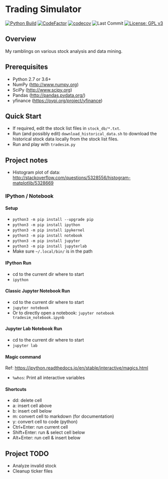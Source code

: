 # Trading Simulator
[![Python Build](https://github.com/mathieugouin/tradesim/actions/workflows/ci.yml/badge.svg)](https://github.com/mathieugouin/tradesim/actions/workflows/ci.yml)
[![CodeFactor](https://www.codefactor.io/repository/github/mathieugouin/tradesim/badge/master)](https://www.codefactor.io/repository/github/mathieugouin/tradesim/overview/master)
[![codecov](https://codecov.io/gh/mathieugouin/tradesim/branch/master/graph/badge.svg?token=4ZZ9V7NU91)](https://codecov.io/gh/mathieugouin/tradesim)
![Last Commit](https://img.shields.io/github/last-commit/mathieugouin/tradesim)
[![License: GPL v3](https://img.shields.io/badge/License-GPLv3-blue.svg)](https://www.gnu.org/licenses/gpl-3.0)

## Overview
My ramblings on various stock analysis and data mining.

## Prerequisites
* Python 2.7 or 3.6+
* NumPy (<http://www.numpy.org>)
* SciPy (<http://www.scipy.org>)
* Pandas (<http://pandas.pydata.org/>)
* yfinance (<https://pypi.org/project/yfinance>)

## Quick Start
* If required, edit the stock list files in `stock_db/*.txt`.
* Run (and possibly edit) `download_historical_data.sh` to download the historical stock data locally from the stock list files.
* Run and play with `tradesim.py`

## Project notes
* Histogram plot of data: <http://stackoverflow.com/questions/5328556/histogram-matplotlib/5328669>

### IPython / Notebook
#### Setup
* `python3 -m pip install --upgrade pip`
* `python3 -m pip install ipython`
* `python3 -m pip install ipykernel`
* `python3 -m pip install notebook`
* `python3 -m pip install jupyter`
* `python3 -m pip install jupyterlab`
* Make sure `~/.local/bin/` is in the path

#### IPython Run
* cd to the current dir where to start
* `ipython`

#### Classic Jupyter Notebook Run
* cd to the current dir where to start
* `jupyter notebook`
* Or to directly open a notebook: `jupyter notebook tradesim_notebook.ipynb`

#### Jupyter Lab Notebook Run
* cd to the current dir where to start
* `jupyter lab`

#### Magic command
Ref: https://ipython.readthedocs.io/en/stable/interactive/magics.html
* `%whos`: Print all interactive variables

#### Shortcuts
* dd: delete cell
* a: insert cell above
* b: insert cell below
* m: convert cell to markdown (for documentation)
* y: convert cell to code (python)
* Ctrl+Enter: run current cell
* Shift+Enter: run & select cell below
* Alt+Enter: run cell & insert below

## Project TODO
* Analyze invalid stock
* Cleanup ticker files
